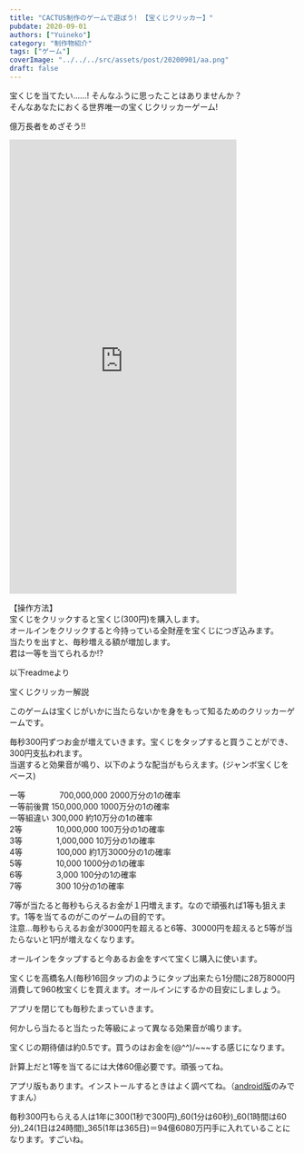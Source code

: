 ```yaml
---
title: "CACTUS制作のゲームで遊ぼう! 【宝くじクリッカー】"
pubdate: 2020-09-01
authors: ["Yuineko"]
category: "制作物紹介"
tags: ["ゲーム"]
coverImage: "../../../src/assets/post/20200901/aa.png"
draft: false
---
```


宝くじを当てたい……! そんなふうに思ったことはありませんか？  
そんなあなたにおくる世界唯一の宝くじクリッカーゲーム!

億万長者をめざそう!!

<iframe src="https://uucactus.com/wp-content/uploads/2020/09/kujiweb/index.html" width="400" height="800" scrolling="no" frameborder="0"></iframe>

【操作方法】  
宝くじをクリックすると宝くじ(300円)を購入します。  
オールインをクリックすると今持っている全財産を宝くじにつぎ込みます。  
当たりを出すと、毎秒増える額が増加します。  
君は一等を当てられるか!?

以下readmeより

宝くじクリッカー解説

このゲームは宝くじがいかに当たらないかを身をもって知るためのクリッカーゲームです。

毎秒300円ずつお金が増えていきます。宝くじをタップすると買うことができ、300円支払われます。  
当選すると効果音が鳴り、以下のような配当がもらえます。(ジャンボ宝くじをベース)

一等 　　　　700,000,000 2000万分の1の確率  
一等前後賞 150,000,000 1000万分の1の確率  
一等組違い 300,000 約10万分の1の確率  
2等 　　　　10,000,000 100万分の1の確率  
3等 　　　　1,000,000 10万分の1の確率  
4等 　　　　100,000 約1万3000分の1の確率  
5等 　　　　10,000 1000分の1の確率  
6等 　　　　3,000 100分の1の確率  
7等 　　　　300 10分の1の確率

7等が当たると毎秒もらえるお金が１円増えます。なので頑張れば1等も狙えます。1等を当てるのがこのゲームの目的です。  
注意…毎秒もらえるお金が3000円を超えると6等、30000円を超えると5等が当たらないと1円が増えなくなります。

オールインをタップすると今あるお金をすべて宝くじ購入に使います。

宝くじを高橋名人(毎秒16回タップ)のようにタップ出来たら1分間に28万8000円消費して960枚宝くじを買えます。オールインにするかの目安にしましょう。

アプリを閉じても毎秒たまっていきます。

何かしら当たると当たった等級によって異なる効果音が鳴ります。

宝くじの期待値は約0.5です。買うのはお金を(@^^)/~~~する感じになります。

計算上だと1等を当てるには大体60億必要です。頑張ってね。

アプリ版もあります。インストールするときはよく調べてね。（[android版](https://uu-cactus.com/wp-content/uploads/2020/09/kujiweb/kuji2.apk)のみですまん）

毎秒300円もらえる人は1年に300(1秒で300円)_60(1分は60秒)_60(1時間は60分)_24(1日は24時間)_365(1年は365日)＝94億6080万円手に入れていることになります。すごいね。

